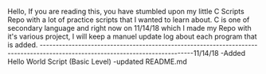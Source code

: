 Hello, If you are reading this, you have stumbled upon my little C Scripts Repo with a lot of practice scripts that I wanted to learn about. C is one of secondary language and right now on 11/14/18 which I made my Repo with it's various project, I will keep a manuel update log about each program that is added. 
------------------------------------------------------------------------------------------------------------------------------11/14/18 
-Added Hello World Script (Basic Level) 
-updated README.md
